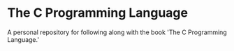 # The C Programming Language
A personal repository for following along with the book 'The C Programming Language.'
